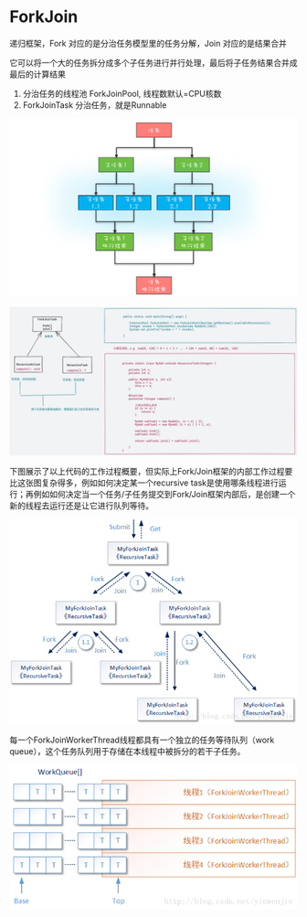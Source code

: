 # ForkJoin

递归框架，Fork 对应的是分治任务模型里的任务分解，Join 对应的是结果合并

它可以将一个大的任务拆分成多个子任务进行并行处理，最后将子任务结果合并成最后的计算结果

1. 分治任务的线程池 ForkJoinPool, 线程数默认=CPU核数
2. ForkJoinTask 分治任务，就是Runnable

![](img/image_2022-04-01-14-33-11.png)

![](img/image_2022-04-01-14-55-53.png)

下图展示了以上代码的工作过程概要，但实际上Fork/Join框架的内部工作过程要比这张图复杂得多，例如如何决定某一个recursive task是使用哪条线程进行运行；再例如如何决定当一个任务/子任务提交到Fork/Join框架内部后，是创建一个新的线程去运行还是让它进行队列等待。

![](img/image_2022-04-01-14-57-11.png)


每一个ForkJoinWorkerThread线程都具有一个独立的任务等待队列（work queue），这个任务队列用于存储在本线程中被拆分的若干子任务。

![](img/image_2022-04-01-15-39-25.png)






